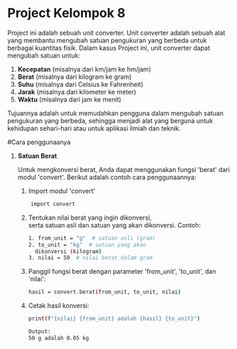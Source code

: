# Project Kelompok 8

Project ini adalah sebuah unit converter.
Unit converter adalah sebuah alat yang membantu mengubah satuan pengukuran yang berbeda untuk berbagai kuantitas fisik. Dalam kasus Project ini, unit converter dapat mengubah satuan untuk:

1. **Kecepatan** (misalnya dari km/jam ke hm/jam)
2. **Berat** (misalnya dari kilogram ke gram)
3. **Suhu** (misalnya dari Celsius ke Fahrenheit)
4. **Jarak** (misalnya dari kilometer ke meter)
5. **Waktu** (misalnya dari jam ke menit)

Tujuannya adalah untuk memudahkan pengguna dalam mengubah satuan pengukuran yang berbeda, sehingga menjadi alat yang berguna untuk kehidupan sehari-hari atau untuk aplikasi ilmiah dan teknik.

#Cara penggunaanya

1. **Satuan Berat**
   
    Untuk mengkonversi berat, Anda dapat menggunakan fungsi 'berat' dari modul 'convert'. Berikut adalah contoh cara penggunaannya:
    1. Import modul 'convert'
    ```sh
        import convert
    ```
    2. Tentukan nilai berat yang ingin dikonversi,    
       serta satuan asli dan satuan yang akan dikonversi.
       Contoh:
        ```sh
       1. from_unit = "g"  # satuan asli (gram)
       2. to_unit = "kg"  # satuan yang akan
          dikonversi (kilogram)
       3. nilai = 50  # nilai berat dalam gram
        ```
    3. Panggil fungsi berat dengan parameter 'from_unit', 'to_unit', dan 'nilai':
        ```sh
       hasil = convert.berat(from_unit, to_unit, nilai)
       ```
    4. Cetak hasil konversi:
        ```sh
        print(f"{nilai} {from_unit} adalah {hasil} {to_unit}")

        Output:
        50 g adalah 0.05 kg
        ```




